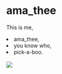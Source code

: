 
# ama_thee
<head>

<body>
<div>
<p>This is me, <br>
  <li> ama_thee, </li>
<li>you know who, </li>
  <li> pick-a-boo. </li> 
<br>
<div><a><img src="ThisisAmaTheeDesign.png"></a>
</p>


</div>
</body>
